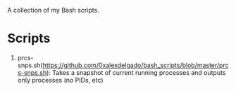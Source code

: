 A collection of my Bash scripts.

# Scripts
1. prcs-snps.sh(https://github.com/0xalexdelgado/bash_scripts/blob/master/prcs-snps.sh): Takes a snapshot of current running processes and outputs only processes (no PIDs, etc)

